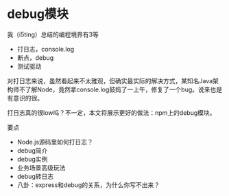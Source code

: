 # debug模块

我（i5ting）总结的编程境界有3等

- 打日志，console.log
- 断点，debug
- 测试驱动

对打日志来说，虽然看起来不太雅观，但确实最实际的解决方式，某知名Java架构师不了解Node，竟然拿console.log鼓捣了一上午，修复了一个bug。说来也是有意识的很。

打日志真的很low吗？不一定，本文将展示更好的做法：npm上的debug模块。

要点

- Node.js源码里如何打日志？
- debug简介
- debug实例
- 业务场景高级玩法
- debug转日志
- 八卦：express和debug的关系，为什么你写不出来？
